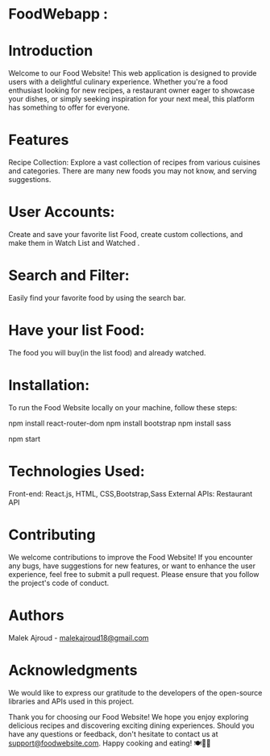 # FoodWebapp :
# Introduction
Welcome to our Food Website! This web application is designed to provide users with a delightful culinary experience. Whether you're a food enthusiast looking for new recipes, a restaurant owner eager to showcase your dishes, or simply seeking inspiration for your next meal, this platform has something to offer for everyone.

# Features
Recipe Collection: Explore a vast collection of recipes from various cuisines and categories. There are many  new foods you may not know, and serving suggestions.

# User Accounts: 
Create and save your favorite list Food, create custom collections, and make them in Watch List and Watched .

# Search and Filter:
Easily find your favorite food by using the search bar.

# Have your list Food:
The food you will buy(in the list food) and already watched.

# Installation:
To run the Food Website locally on your machine, follow these steps:

npm install react-router-dom
npm install bootstrap
npm install sass

npm start

# Technologies Used:
Front-end: React.js, HTML, CSS,Bootstrap,Sass
External APIs: Restaurant API

# Contributing
We welcome contributions to improve the Food Website! If you encounter any bugs, have suggestions for new features, or want to enhance the user experience, feel free to submit a pull request. Please ensure that you follow the project's code of conduct.

# Authors
Malek Ajroud - malekajroud18@gmail.com

# Acknowledgments
We would like to express our gratitude to the developers of the open-source libraries and APIs used in this project.

Thank you for choosing our Food Website! We hope you enjoy exploring delicious recipes and discovering exciting dining experiences. Should you have any questions or feedback, don't hesitate to contact us at support@foodwebsite.com. Happy cooking and eating! 🍽️🍔🍰
